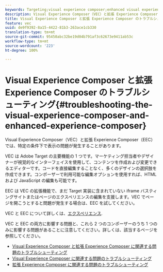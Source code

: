 ```yaml
---
keywords: Targeting;visual experience composer;enhanced visual experience composer;vec;troubleshoot visual experience composer;troubleshooting;eec;enhanced experience composer;tls;tls 1.2
description: Visual Experience Composer（VEC）と拡張 Experience Composer（EEC）では、特定の条件下で表示の問題が発生することがあります。
title: Visual Experience Composer と拡張 Experience Composer のトラブルシューティング
feature: vec
uuid: de9f9392-8a15-4422-81b3-263ace1cb330
translation-type: tm+mt
source-git-commit: 95450abc32be19d04b791af3c62673e9411ab53c
workflow-type: tm+mt
source-wordcount: '223'
ht-degree: 100%

---
```



# Visual Experience Composer と拡張 Experience Composer のトラブルシューティング{#troubleshooting-the-visual-experience-composer-and-enhanced-experience-composer}

Visual Experience Composer（VEC）と拡張 Experience Composer（EEC）では、特定の条件下で表示の問題が発生することがあります。

VEC は Adobe Target の主要機能の 1 つです。マーケティング担当者やデザイナーが視覚的なインターフェイスを使用して、コンテンツを作成および変更できるエディターです。コードを直接編集することなく、多くのデザインの選択肢を作成できます。コンポーザーで利用可能な編集オプションを使用すれば、HTML および JavaScript の編集も可能です。

EEC は VEC の拡張機能で、まだ Target 実装に含まれていない iframe バスティングサイトまたはページのエクスペリエンスの編集を支援します。VEC でページを開こうとすると問題が発生する場合は、EEC を試してください。

VEC と EEC について詳しくは、[エクスペリエンス](/help/c-experiences/experiences.md#concept_A2E10F6AFB3D4AEAB6951EE14688848D).

VEC と EEC の両方に影響する問題と、これら 2 つのコンポーザーのうち 1 つのみに影響する問題があることに注意してください。詳しくは、該当するページを参照してください。

* [Visual Experience Composer と拡張 Experience Composer に関連する問題のトラブルシューティング](/help/c-experiences/c-visual-experience-composer/r-troubleshoot-composer/issues-related-to-the-visual-experience-composer-vec-and-enhanced-experience-composer-eec.md)
* [Visual Experience Composer に関連する問題のトラブルシューティング](/help/c-experiences/c-visual-experience-composer/r-troubleshoot-composer/troubleshooting-issues-related-to-the-visual-experience-composer-vec.md)
* [拡張 Experience Composer に関連する問題のトラブルシューティング](/help/c-experiences/c-visual-experience-composer/r-troubleshoot-composer/troubleshooting-issues-related-to-the-enhanced-experience-composer-eec.md)
